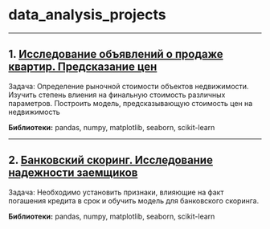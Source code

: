 # data_analysis_projects
***
## 1. [Исследование объявлений о продаже квартир. Предсказание цен](https://github.com/TemirTug/data_analysis_projects/blob/bc240c79f48da256c79440747d6bd03029020446/%D0%98%D1%81%D1%81%D0%BB%D0%B5%D0%B4%D0%BE%D0%B2%D0%B0%D0%BD%D0%B8%D0%B5%20%D0%BE%D0%B1%D1%8A%D1%8F%D0%B2%D0%BB%D0%B5%D0%BD%D0%B8%D0%B9%20%D0%BE%20%D0%BF%D1%80%D0%BE%D0%B4%D0%B0%D0%B6%D0%B5%20%D0%BA%D0%B2%D0%B0%D1%80%D1%82%D0%B8%D1%80.%20%D0%9F%D1%80%D0%B5%D0%B4%D1%81%D0%BA%D0%B0%D0%B7%D0%B0%D0%BD%D0%B8%D0%B5%20%D1%86%D0%B5%D0%BD.ipynb)
Задача: Определение рыночной стоимости объектов недвижимости. Изучить степень влиения на финальную стоимость различных параметров. Построить модель, предсказывающую стоимость цен на недвижимость

  __Библиотеки:__ pandas, numpy, matplotlib, seaborn, scikit-learn
***
## 2. [Банковский скоринг. Исследование надежности заемщиков](https://github.com/TemirTug/data_analysis_projects/blob/29668dcaf3e7cdd5de29f1c8a1154964832791b7/%D0%91%D0%B0%D0%BD%D0%BA.%20%D0%98%D1%81%D1%81%D0%BB%D0%B5%D0%B4%D0%BE%D0%B2%D0%B0%D0%BD%D0%B8%D0%B5%20%D0%BD%D0%B0%D0%B4%D0%B5%D0%B6%D0%BD%D0%BE%D1%81%D1%82%D0%B8%20%D0%B7%D0%B0%D0%B5%D0%BC%D1%89%D0%B8%D0%BA%D0%BE%D0%B2.ipynb)
Задача: Необходимо установить признаки, влияющие на факт погашения кредита в срок и обучить модель для банковского скоринга.

  __Библиотеки:__ pandas, numpy, matplotlib, seaborn, scikit-learn

